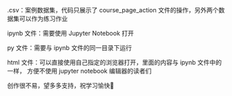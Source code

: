 .csv：案例数据集，代码只展示了 course_page_action 文件的操作，另外两个数据集可以作为练习作业

ipynb 文件：需要使用 Jupyter Notebook 打开

py 文件：需要与 ipynb 文件的同一目录下运行

html 文件：可以直接使用自己指定的浏览器打开，里面的内容与 ipynb 文件中的一样，
方便不使用 jupyter notebook 编辑器的读者们

创作很不易，望多多支持，祝学习愉快🌹
